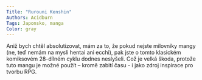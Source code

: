```yaml
---
Title: "Rurouni Kenshin"
Authors: Acidburn
Tags: Japonsko, manga
Color: gray
---
```

Aniž bych chtěl absolutizovat, mám za to, že pokud nejste milovníky mangy (ne, teď nemám na mysli hentai ani ecchi), pak jste o tomto klasickém komiksovém 28-dílném cyklu dodnes neslyšeli. Což je velká škoda, protože tuto mangu je možné použít – kromě zabití času - i jako zdroj inspirace pro tvorbu RPG. 
